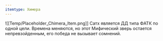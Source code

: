 ```yaml
---
itemtype: Химера
---
```

![[Temp/Placeholder_Chimera_Item.png]]
Сатх является ДД типа ФАТК по одной цели. Времена меняются, но этот Мифический зверь остается непревзойденным, его победа не вызывает сомнений.
